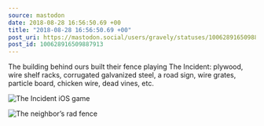 ```yaml
---
source: mastodon
date: 2018-08-28 16:56:50.69 +00
title: "2018-08-28 16:56:50.69 +00"
post_uri: https://mastodon.social/users/gravely/statuses/100628916509887913
post_id: 100628916509887913
---
```

The building behind ours built their fence playing The Incident: plywood, wire shelf racks, corrugated galvanized steel, a road sign, wire grates, particle board, chicken wire, dead vines, etc.


![The Incident iOS game](/images/5863517.jpeg)

![The  neighbor’s rad fence](/images/5863518.jpeg)

